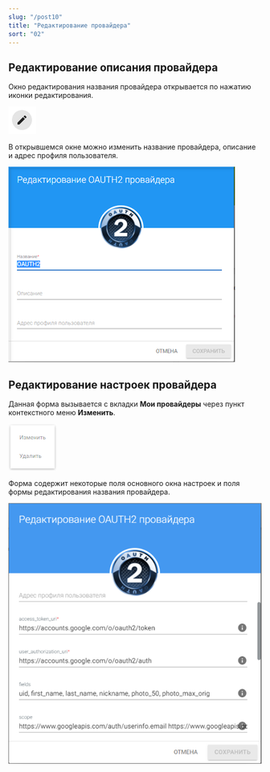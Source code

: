 ```yaml
---
slug: "/post10"
title: "Редактирование провайдера"
sort: "02"
---
```



## Редактирование описания провайдера

Окно редактирования названия провайдера открывается по нажатию иконки редактирования.

![edit-button.png](./images/edit-button.png "Кнопка вызова редактирования провайдера")

В открывшемся окне можно изменить название провайдера, описание и адрес профиля пользователя.

![edit-provider-name.png](./images/edit-provider-name.png "Окно редактирования описания провайдера")

## Редактирование настроек провайдера

Данная форма вызывается с вкладки **Мои провайдеры** через пункт контекстного меню **Изменить**. 

![app-menu.png](./images/app-menu.png "Меню действий с приложением")

Форма содержит некоторые поля основного окна настроек и поля формы редактирования названия провайдера. 

![edit-provider.png](./images/edit-provider.png "Окно редактирования настроек провайдера")
